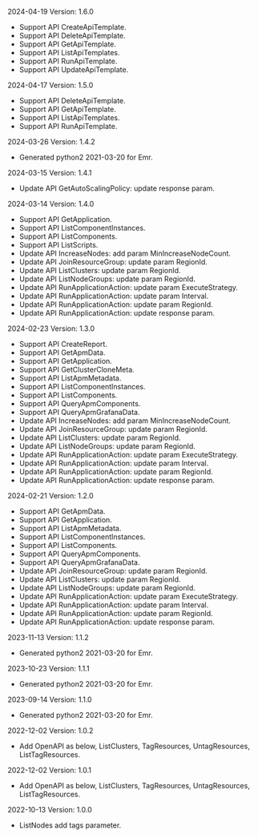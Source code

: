 2024-04-19 Version: 1.6.0
- Support API CreateApiTemplate.
- Support API DeleteApiTemplate.
- Support API GetApiTemplate.
- Support API ListApiTemplates.
- Support API RunApiTemplate.
- Support API UpdateApiTemplate.


2024-04-17 Version: 1.5.0
- Support API DeleteApiTemplate.
- Support API GetApiTemplate.
- Support API ListApiTemplates.
- Support API RunApiTemplate.


2024-03-26 Version: 1.4.2
- Generated python2 2021-03-20 for Emr.

2024-03-15 Version: 1.4.1
- Update API GetAutoScalingPolicy: update response param.


2024-03-14 Version: 1.4.0
- Support API GetApplication.
- Support API ListComponentInstances.
- Support API ListComponents.
- Support API ListScripts.
- Update API IncreaseNodes: add param MinIncreaseNodeCount.
- Update API JoinResourceGroup: update param RegionId.
- Update API ListClusters: update param RegionId.
- Update API ListNodeGroups: update param RegionId.
- Update API RunApplicationAction: update param ExecuteStrategy.
- Update API RunApplicationAction: update param Interval.
- Update API RunApplicationAction: update param RegionId.
- Update API RunApplicationAction: update response param.


2024-02-23 Version: 1.3.0
- Support API CreateReport.
- Support API GetApmData.
- Support API GetApplication.
- Support API GetClusterCloneMeta.
- Support API ListApmMetadata.
- Support API ListComponentInstances.
- Support API ListComponents.
- Support API QueryApmComponents.
- Support API QueryApmGrafanaData.
- Update API IncreaseNodes: add param MinIncreaseNodeCount.
- Update API JoinResourceGroup: update param RegionId.
- Update API ListClusters: update param RegionId.
- Update API ListNodeGroups: update param RegionId.
- Update API RunApplicationAction: update param ExecuteStrategy.
- Update API RunApplicationAction: update param Interval.
- Update API RunApplicationAction: update param RegionId.
- Update API RunApplicationAction: update response param.


2024-02-21 Version: 1.2.0
- Support API GetApmData.
- Support API GetApplication.
- Support API ListApmMetadata.
- Support API ListComponentInstances.
- Support API ListComponents.
- Support API QueryApmComponents.
- Support API QueryApmGrafanaData.
- Update API JoinResourceGroup: update param RegionId.
- Update API ListClusters: update param RegionId.
- Update API ListNodeGroups: update param RegionId.
- Update API RunApplicationAction: update param ExecuteStrategy.
- Update API RunApplicationAction: update param Interval.
- Update API RunApplicationAction: update param RegionId.
- Update API RunApplicationAction: update response param.


2023-11-13 Version: 1.1.2
- Generated python2 2021-03-20 for Emr.

2023-10-23 Version: 1.1.1
- Generated python2 2021-03-20 for Emr.

2023-09-14 Version: 1.1.0
- Generated python2 2021-03-20 for Emr.

2022-12-02 Version: 1.0.2
- Add OpenAPI as below, ListClusters, TagResources, UntagResources, ListTagResources.

2022-12-02 Version: 1.0.1
- Add OpenAPI as below, ListClusters, TagResources, UntagResources, ListTagResources.

2022-10-13 Version: 1.0.0
- ListNodes add tags parameter.

